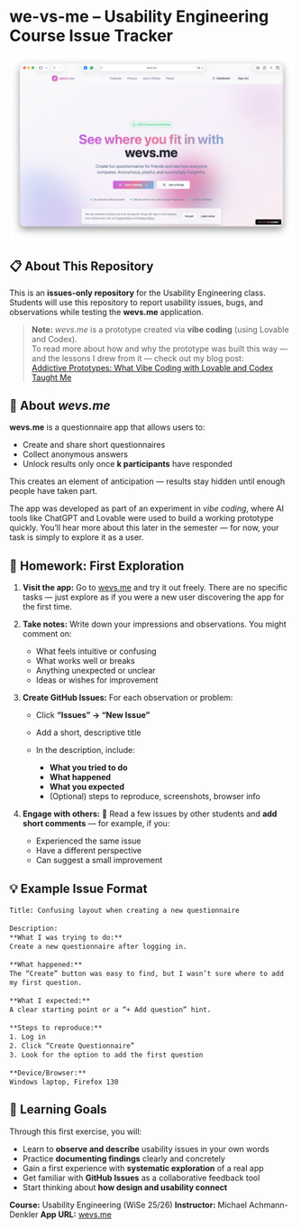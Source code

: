 # we-vs-me – Usability Engineering Course Issue Tracker

![](images/screenshot.png)

## 📋 About This Repository

This is an **issues-only repository** for the Usability Engineering class. Students will use this repository to report usability issues, bugs, and observations while testing the **wevs.me** application.

> **Note:** *wevs.me* is a prototype created via **vibe coding** (using Lovable and Codex).  
> To read more about how and why the prototype was built this way — and the lessons I drew from it — check out my blog post:  
> [Addictive Prototypes: What Vibe Coding with Lovable and Codex Taught Me](https://achmann.dev/addictive-prototypes-what-vibe-coding-with-lovable-and-codex-taught-me-7e01a40540ea)

## 🎯 About *wevs.me*

**wevs.me** is a questionnaire app that allows users to:

* Create and share short questionnaires
* Collect anonymous answers
* Unlock results only once **k participants** have responded

This creates an element of anticipation — results stay hidden until enough people have taken part.

The app was developed as part of an experiment in *vibe coding*, where AI tools like ChatGPT and Lovable were used to build a working prototype quickly. You’ll hear more about this later in the semester — for now, your task is simply to explore it as a user.

## 📝 Homework: First Exploration

1. **Visit the app:** Go to [wevs.me](https://wevs.me) and try it out freely.
   There are no specific tasks — just explore as if you were a new user discovering the app for the first time.

2. **Take notes:** Write down your impressions and observations.
   You might comment on:

   * What feels intuitive or confusing
   * What works well or breaks
   * Anything unexpected or unclear
   * Ideas or wishes for improvement

3. **Create GitHub Issues:**
   For each observation or problem:

   * Click **“Issues” → “New Issue”**
   * Add a short, descriptive title
   * In the description, include:

     * **What you tried to do**
     * **What happened**
     * **What you expected**
     * (Optional) steps to reproduce, screenshots, browser info

4. **Engage with others:**
   💬 Read a few issues by other students and **add short comments** — for example, if you:

   * Experienced the same issue
   * Have a different perspective
   * Can suggest a small improvement


## 💡 Example Issue Format

```
Title: Confusing layout when creating a new questionnaire

Description:
**What I was trying to do:**
Create a new questionnaire after logging in.

**What happened:**
The “Create” button was easy to find, but I wasn’t sure where to add my first question.

**What I expected:**
A clear starting point or a “+ Add question” hint.

**Steps to reproduce:**
1. Log in
2. Click “Create Questionnaire”
3. Look for the option to add the first question

**Device/Browser:**
Windows laptop, Firefox 130
```

## 🧭 Learning Goals

Through this first exercise, you will:

* Learn to **observe and describe** usability issues in your own words
* Practice **documenting findings** clearly and concretely
* Gain a first experience with **systematic exploration** of a real app
* Get familiar with **GitHub Issues** as a collaborative feedback tool
* Start thinking about **how design and usability connect**


**Course:** Usability Engineering (WiSe 25/26)
**Instructor:** Michael Achmann-Denkler
**App URL:** [wevs.me](https://wevs.me)
